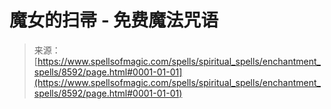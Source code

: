 <!--yml

category: 未分类

date: 2024-06-12 18:44:02

-->

# 魔女的扫帚 - 免费魔法咒语

> 来源：[https://www.spellsofmagic.com/spells/spiritual_spells/enchantment_spells/8592/page.html#0001-01-01](https://www.spellsofmagic.com/spells/spiritual_spells/enchantment_spells/8592/page.html#0001-01-01)
